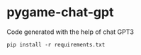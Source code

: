 # pygame-chat-gpt
Code generated with the help of chat GPT3

```
pip install -r requirements.txt
```
